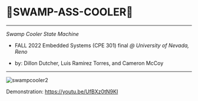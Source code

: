 # 💎SWAMP-ASS-COOLER💎

--------------------------------------------------

*Swamp Cooler State Machine*

- FALL 2022 Embedded Systems (CPE 301) final *@ University of Nevada, Reno*

- by: Dillon Dutcher, Luis Ramirez Torres, and Cameron McCoy



----------------------------------------------------

![swampcooler2](https://user-images.githubusercontent.com/116330722/207219555-30cfa5f4-9033-470d-951c-b5721b7c783b.jpg)



Demonstration: https://youtu.be/UfBXz0tN9KI
